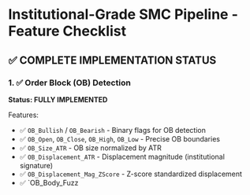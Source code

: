 # Institutional-Grade SMC Pipeline - Feature Checklist

## ✅ COMPLETE IMPLEMENTATION STATUS

### 1. ✅ Order Block (OB) Detection
**Status: FULLY IMPLEMENTED**

Features:
- ✅ `OB_Bullish` / `OB_Bearish` - Binary flags for OB detection
- ✅ `OB_Open`, `OB_Close`, `OB_High`, `OB_Low` - Precise OB boundaries
- ✅ `OB_Size_ATR` - OB size normalized by ATR
- ✅ `OB_Displacement_ATR` - Displacement magnitude (institutional signature)
- ✅ `OB_Displacement_Mag_ZScore` - Z-score standardized displacement
- ✅ `OB_Body_Fuzz
